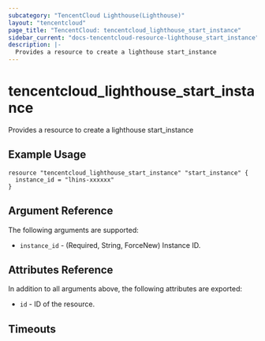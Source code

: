 ```yaml
---
subcategory: "TencentCloud Lighthouse(Lighthouse)"
layout: "tencentcloud"
page_title: "TencentCloud: tencentcloud_lighthouse_start_instance"
sidebar_current: "docs-tencentcloud-resource-lighthouse_start_instance"
description: |-
  Provides a resource to create a lighthouse start_instance
---
```


# tencentcloud_lighthouse_start_instance

Provides a resource to create a lighthouse start_instance

## Example Usage

```hcl
resource "tencentcloud_lighthouse_start_instance" "start_instance" {
  instance_id = "lhins-xxxxxx"
}
```

## Argument Reference

The following arguments are supported:

* `instance_id` - (Required, String, ForceNew) Instance ID.

## Attributes Reference

In addition to all arguments above, the following attributes are exported:

* `id` - ID of the resource.



## Timeouts

<no value>


